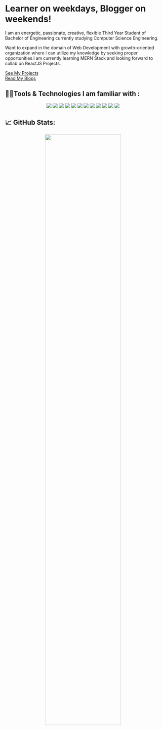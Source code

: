 

# Learner on weekdays, Blogger on weekends!

I am an energetic, passionate, creative, flexible Third Year Student of Bachelor of Engineering currently studying Computer Science Engineering.

<p>
Want to expand in the domain of Web Development with growth-oriented organization where I can utilize my knowledge by seeking proper opportunities.I am currently learning MERN Stack and looking forward to collab on ReactJS Projects.
</p>

<p>
   <a href="https://github.com/Disha-Hati?tab=repositories">See My Projects</a><br>
  <a href="https://medium.com/@disha55">Read My Blogs</a>
</p>

  <h2> 🐱‍💻Tools & Technologies I am familiar with : </h2>

  <p align="center">
    <img src="https://img.icons8.com/color/48/000000/java.png"/>
    <img src="https://img.icons8.com/color/48/000000/c-programming.png"/>  
   <img src="https://img.icons8.com/color/48/000000/c-plus-plus-logo.png"/> 
  <img src="https://img.icons8.com/color/48/000000/html-5--v1.png"/>  
  <img src="https://img.icons8.com/color/48/000000/css3.png"/>  
    <img src="https://img.icons8.com/color/48/000000/bootstrap.png"/> 
  <img src="https://img.icons8.com/color/48/000000/javascript--v1.png"/> 
  <img src="https://img.icons8.com/color/48/000000/react-native.png"/> 
  <img src="https://img.icons8.com/color/48/000000/nodejs.png"/>
  <img src="https://img.icons8.com/color/48/000000/mongodb.png"/>
  <img src="https://img.icons8.com/color/48/000000/python--v1.png"/>
   <img src="https://img.icons8.com/color/48/000000/visual-studio-code-2019.png"/> 
  
 
  </p>


<h2> 📈 GitHub Stats: </h2>
<p align="center">
<img width="70%" src="https://github-readme-stats.vercel.app/api?username=Disha-Hati&&show_icons=true&title_color=fcc879&icon_color=6c5796&text_color=daf7dc&bg_color=220b3b">
</p>

  
 






